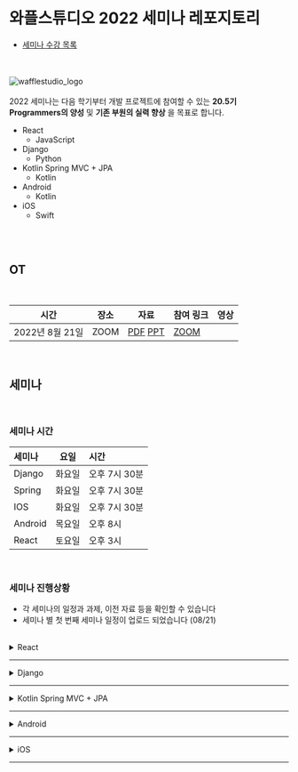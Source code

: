 # 와플스튜디오 2022 세미나 레포지토리

- [세미나 수강 목록](./seminar-list.md)

<br><br>![wafflestudio_logo](waffle_logo.png)<br><br>
2022 세미나는 다음 학기부터 개발 프로젝트에 참여할 수 있는 __20.5기 Programmers의 양성__ 및 __기존 부원의 실력 향상__ 을 목표로 합니다.
- React
  - JavaScript
- Django
  - Python
- Kotlin Spring MVC + JPA
  - Kotlin
- Android
  - Kotlin
- iOS
  - Swift

<br><br>

## OT

<br>

|  시간           | 장소 | 자료         | 참여 링크 | 영상 |
| --------------- | ---- | ----------- | --------- | ---- | 
| 2022년 8월 21일 | ZOOM | [PDF][OT_PDF] [PPT][OT_PPT]  | [ZOOM][OT_Zoom]   |      |

<br>

## 세미나

<br>

### 세미나 시간
| 세미나            | 요일   | 시간        |
| :--------------- | ----- | :---------- |
| Django   | 화요일 | 오후 7시 30분     |
| Spring   | 화요일 | 오후 7시 30분 |
| IOS      | 화요일 | 오후 7시 30분 |
| Android  | 목요일 | 오후 8시      |
| React    | 토요일 | 오후 3시      |

<br>

### 세미나 진행상황
- 각 세미나의 일정과 과제, 이전 자료 등을 확인할 수 있습니다
- 세미나 별 첫 번째 세미나 일정이 업로드 되었습니다 (08/21)
<br>

<details>
<summary>React</summary>
<br>
  
| 회차     | 시간 | 장소 | 자료 | 과제 | 참여 링크 | 영상 |
| ------- |---- | ---- | ---- | ---- | ---- | ---- |
| seminar0 | 8월 27일 (토) 오후 3시 30분 | [스프링 라운지][React_0_Location] 2층 |[PPT][React_0_PPT]|[과제 A][React_0_Assignment1] [과제 B][React_0_Assignment2]||[영상][React_0_Video]|
| seminar1 | 9월 3일 (일) 오후 3시 | 비대면 | [PPT][React_1_PPT]|[과제][React_1_Assignment]||[영상][React_1_Video]|
| seminar2 |||||||
| seminar3 |||||||
| seminar4 |||||||
| seminar5 |||||||

<br>
</details>

---

<details>
<summary>Django</summary>
<br>
  
[수업 일정 및 자료](./django/README.md#수업-일정-및-자료)

<br>
</details>

---

<details>
<summary>Kotlin Spring MVC + JPA</summary>
<br>

[수업 일정 및 자료](./spring/README.md#수업-일정-및-자료)

<br>
</details>

---

<details>
<summary>Android</summary>
<br>
  
| 회차     |                              시간 | 장소 | 자료 | 과제 | 참여 링크 | 영상 |
| -------- | --------------------------------: | ---- | ---- | ---- | ---- | ---- |
| seminar0 | 8월 25일 (목) 오후 8시 | [서울대입구 히든스페이스](https://map.naver.com/v5/entry/place/493556500?placePath=%2Fhome&c=14132109.2654490,4506235.8183284,15,0,0,0,dh) 3번방 | [자료](android/seminar0/seminar-0.md) ||||
| seminar1 |||||||
| seminar2 |||||||
| seminar3 |||||||
| seminar4 |||||||
| seminar5 |||||||

<br>
</details>

---

<details>
<summary>iOS</summary>
<br>
  
| 회차     | 시간 | 장소 | 자료 | 과제 | 참여 링크 | 영상 |
| ------- |---- | ---- | ---- | ---- | ---- | ---- |
| seminar0 | 9월 6일 (화) 오후 7시 30분 | [서울대입구 히든스페이스][iOS_0_Location] 3번방 | [자료](ios/seminar0/iOS-seminar0.pdf) | [과제](ios/seminar0/assignment.md) | [줌 링크][iOS_Zoom_Link] | [영상][iOS_0_Video] |
| seminar1 | 9월 13일 (화) 오후 7시 30분 | [서울대입구 히든스페이스][iOS_0_Location] 3번방 | [자료](ios/seminar1/iOS-seminar1.pdf) | [과제](ios/seminar1/assignment.md) | [줌 링크][iOS_Zoom_Link] | [영상][iOS_1_Video]|
| seminar2 | 9월 20일 (화) 오후 7시 30분 | [서울대입구 히든스페이스][iOS_0_Location] 3번방 | [자료](ios/seminar2/iOS-seminar2.pdf) | [과제](ios/seminar2/assignment.md)| [줌 링크][iOS_Zoom_Link] | [영상][iOS_2_Video] |
| seminar3 | 10월 4일 (화) 오후 7시 30분 | [서울대입구 토즈 모임센터][iOS_3_Location] D룸 || [자료](ios/seminar3/iOS-seminar3.pdf) | [줌 링크][iOS_Zoom_Link] ||
| seminar4 | 11월 1일 (화) 오후 7시 30분 | [서울대입구 히든스페이스][iOS_0_Location] 3번방 ||| [줌 링크][iOS_Zoom_Link] ||
| seminar5 | 11월 15일 (화) 오후 7시 30분 | [서울대입구 히든스페이스][iOS_0_Location] 3번방 ||| [줌 링크][iOS_Zoom_Link] ||

<br>
</details>

---

<!--
하단에는 각종 url들 작성 부탁드립니다 (인라인으로 다 쓰면 너무 더러워져서)
-->

[OT_PPT]: https://docs.google.com/presentation/d/1g9mBKmAVF0dIGJvDwVm-AdN5PHO_XU2d/edit?usp=sharing&ouid=104004442380463498825&rtpof=true&sd=true
[OT_PDF]: ./Rookies_OT_20.5_PDF.pdf
[OT_Zoom]: https://snu-ac-kr.zoom.us/j/7207172411?pwd=eVRiZ1ZiWGY4dVBCTnJZU05MaERFUT09

[React_0_Location]: https://map.naver.com/v5/search/%EA%B4%80%EC%95%85%EA%B5%AC%20%EA%B4%80%EC%95%85%EB%A1%9C%2017%EA%B8%B8%209/address/14132147.65954141,4506312.0034357235,%EC%84%9C%EC%9A%B8%ED%8A%B9%EB%B3%84%EC%8B%9C%20%EA%B4%80%EC%95%85%EA%B5%AC%20%EA%B4%80%EC%95%85%EB%A1%9C17%EA%B8%B8%209,new?c=14132096.9201175,4506316.2959661,19,0,0,0,dh&isCorrectAnswer=true
[React_0_PPT]: https://docs.google.com/presentation/d/1QxcPfGB8fj_vI6U4_1zM9DwWEEGONt8k7mk5ttEA55A/edit?usp=sharing
[React_0_Assignment1]: react/seminar-0/assignment-0A.md
[React_0_Assignment2]: react/seminar-0/assignment-0B.md
[React_0_Video]: https://youtu.be/Q-OpudGgOrA 
[React_1_PPT]: https://docs.google.com/presentation/d/1Hv34EJTSGge8KyoIuLq-P0mb_gaN1lEWgFVgzw4kR20/edit?usp=sharing
[React_1_Assignment]: react/seminar-1/assignment-1.md
[React_1_Video]: https://youtu.be/7o0TZJA0zoA


[iOS_0_Location]: https://www.spacecloud.kr/space/6886?type=search
[iOS_3_Location]: https://map.naver.com/v5/search/%ED%86%A0%EC%A6%88%20%EC%84%9C%EC%9A%B8%EB%8C%80%EC%9E%85%EA%B5%AC/place/1005741752?placePath=%3Fentry=pll%26from=nx%26fromNxList=true
[iOS_Zoom_Link]: https://snu-ac-kr.zoom.us/j/3595486765?pwd=ZmFjOXYzc21uSFNTekVOOExwOURkUT09
[iOS_0_Video]: https://www.youtube.com/watch?v=4_R-VuuFyAY&list=PLoHXQ9xKafZPFeOz1EHlu3AcTobLVtfY-&index=1
[iOS_1_Video]: https://youtu.be/IaOXq2fC1p0
[iOS_2_Video]: https://youtu.be/cM9qex1yBgE